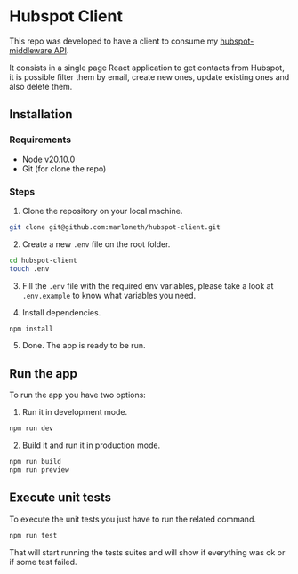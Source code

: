 # Hubspot Client

This repo was developed to have a client to consume my [hubspot-middleware API](https://github.com/marloneth/hubspot-middleware).

It consists in a single page React application to get contacts from Hubspot, it is possible filter them by email, create new ones, update existing ones and also delete them.

## Installation

### Requirements

- Node v20.10.0
- Git (for clone the repo)

### Steps

1. Clone the repository on your local machine.

```sh
git clone git@github.com:marloneth/hubspot-client.git
```

2. Create a new `.env` file on the root folder.

```sh
cd hubspot-client
touch .env
```

3. Fill the `.env` file with the required env variables, please take a look at `.env.example` to know what variables you need.

4. Install dependencies.

```sh
npm install
```

5. Done. The app is ready to be run.

## Run the app

To run the app you have two options:

1. Run it in development mode.

```sh
npm run dev
```

2. Build it and run it in production mode.

```sh
npm run build
npm run preview
```

## Execute unit tests

To execute the unit tests you just have to run the related command.

```sh
npm run test
```

That will start running the tests suites and will show if everything was ok or if some test failed.
